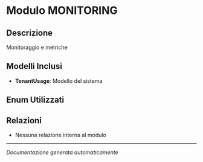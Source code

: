 # Modulo MONITORING

## Descrizione
Monitoraggio e metriche

## Modelli Inclusi
- **TenantUsage**: Modello del sistema

## Enum Utilizzati


## Relazioni
- Nessuna relazione interna al modulo

---
*Documentazione generata automaticamente*

